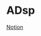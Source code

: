 # ADsp

[Notion]([https://www.notion.so/ADsP-00405d8c4abd4548b8c22ece48d3fe45](https://www.notion.so/ADsP-00405d8c4abd4548b8c22ece48d3fe45?pvs=4))
